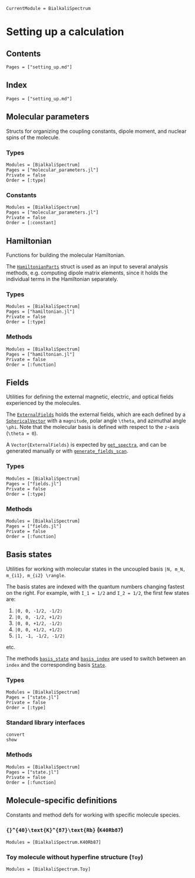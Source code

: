 ```@meta
CurrentModule = BialkaliSpectrum
```

# Setting up a calculation

## Contents

```@contents
Pages = ["setting_up.md"]
```

## Index

```@index
Pages = ["setting_up.md"]
```

## Molecular parameters

Structs for organizing the coupling constants, dipole moment, and nuclear spins
of the molecule.

### Types
```@autodocs
Modules = [BialkaliSpectrum]
Pages = ["molecular_parameters.jl"]
Private = false
Order = [:type]
```

### Constants
```@autodocs
Modules = [BialkaliSpectrum]
Pages = ["molecular_parameters.jl"]
Private = false
Order = [:constant]
```

## Hamiltonian

Functions for building the molecular Hamiltonian.

The [`HamiltonianParts`](@ref) struct is used as an input to several analysis
methods, e.g. computing dipole matrix elements, since it holds the individual
terms in the Hamiltonian separately.

### Types
```@autodocs
Modules = [BialkaliSpectrum]
Pages = ["hamiltonian.jl"]
Private = false
Order = [:type]
```

### Methods
```@autodocs
Modules = [BialkaliSpectrum]
Pages = ["hamiltonian.jl"]
Private = false
Order = [:function]
```

## Fields

Utilities for defining the external magnetic, electric, and optical fields
experienced by the molecules.

The [`ExternalFields`](@ref) holds the external fields, which are each
defined by a [`SphericalVector`](@ref) with a `magnitude`, polar angle
``\theta``, and azimuthal angle ``\phi``. Note that the molecular basis
is defined with respect to the ``z``-axis (``\theta = 0``).

A `Vector{ExternalFields}` is expected by [`get_spectra`](@ref),
and can be generated manually or with [`generate_fields_scan`](@ref).

### Types
```@autodocs
Modules = [BialkaliSpectrum]
Pages = ["fields.jl"]
Private = false
Order = [:type]
```

### Methods
```@autodocs
Modules = [BialkaliSpectrum]
Pages = ["fields.jl"]
Private = false
Order = [:function]
```

## Basis states

Utilities for working with molecular states in the uncoupled basis
``|N, m_N, m_{i1}, m_{i2} \rangle``.

The basis states are indexed with the quantum numbers changing fastest on the right.
For example, with ``I_1 = 1/2`` and ``I_2 = 1/2``, the first few states are:

1. ``|0, 0, -1/2, -1/2⟩``
2. ``|0, 0, -1/2, +1/2⟩``
3. ``|0, 0, +1/2, -1/2⟩``
4. ``|0, 0, +1/2, +1/2⟩``
5. ``|1, -1, -1/2, -1/2⟩``

etc.

The methods [`basis_state`](@ref) and [`basis_index`](@ref) are used to switch between an `index`
and the corresponding basis [`State`](@ref).

### Types
```@autodocs
Modules = [BialkaliSpectrum]
Pages = ["state.jl"]
Private = false
Order = [:type]
```

### Standard library interfaces
```@docs
convert
show
```

### Methods
```@autodocs
Modules = [BialkaliSpectrum]
Pages = ["state.jl"]
Private = false
Order = [:function]
```

## Molecule-specific definitions

Constants and method defs for working with specific molecule species.

### ``{}^{40}\text{K}^{87}\text{Rb}`` (`K40Rb87`)
```@autodocs
Modules = [BialkaliSpectrum.K40Rb87]
```

### Toy molecule without hyperfine structure (`Toy`)
```@autodocs
Modules = [BialkaliSpectrum.Toy]
```


